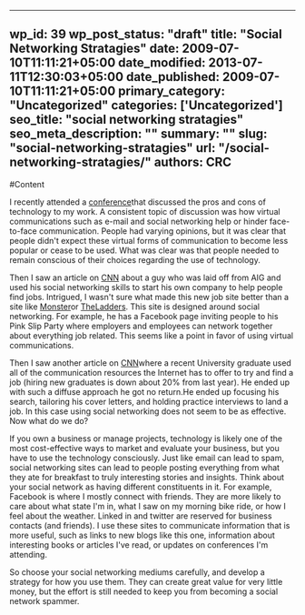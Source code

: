 
---
wp_id: 39
wp_post_status: "draft" 
title: "Social Networking Stratagies"
date: 2009-07-10T11:11:21+05:00
date_modified: 2013-07-11T12:30:03+05:00
date_published: 2009-07-10T11:11:21+05:00
primary_category: "Uncategorized"
categories: ['Uncategorized'] 
seo_title: "social networking stratagies"
seo_meta_description: ""
summary: "" 
slug: "social-networking-stratagies"
url: "/social-networking-stratagies/"
authors: CRC
---

#Content

<!--[if gte mso 9]><xml> <w:latentstyles DefLockedState="false" DefUnhideWhenUsed="true"   DefSemiHidden="true" DefQFormat="false" DefPriority="99"   LatentStyleCount="267"> <w:lsdexception Locked="false" Priority="0" SemiHidden="false"    UnhideWhenUsed="false" QFormat="true" Name="Normal"></w:lsdexception> <w:lsdexception Locked="false" Priority="9" SemiHidden="false"    UnhideWhenUsed="false" QFormat="true" Name="heading 1"></w:lsdexception> <w:lsdexception Locked="false" Priority="9" QFormat="true" Name="heading 2"></w:lsdexception> <w:lsdexception Locked="false" Priority="9" QFormat="true" Name="heading 3"></w:lsdexception> <w:lsdexception Locked="false" Priority="9" QFormat="true" Name="heading 4"></w:lsdexception> <w:lsdexception Locked="false" Priority="9" QFormat="true" Name="heading 5"></w:lsdexception> <w:lsdexception Locked="false" Priority="9" QFormat="true" Name="heading 6"></w:lsdexception> <w:lsdexception Locked="false" Priority="9" QFormat="true" Name="heading 7"></w:lsdexception> <w:lsdexception Locked="false" Priority="9" QFormat="true" Name="heading 8"></w:lsdexception> <w:lsdexception Locked="false" Priority="9" QFormat="true" Name="heading 9"></w:lsdexception> <w:lsdexception Locked="false" Priority="39" Name="toc 1"></w:lsdexception> <w:lsdexception Locked="false" Priority="39" Name="toc 2"></w:lsdexception> <w:lsdexception Locked="false" Priority="39" Name="toc 3"></w:lsdexception> <w:lsdexception Locked="false" Priority="39" Name="toc 4"></w:lsdexception> <w:lsdexception Locked="false" Priority="39" Name="toc 5"></w:lsdexception> <w:lsdexception Locked="false" Priority="39" Name="toc 6"></w:lsdexception> <w:lsdexception Locked="false" Priority="39" Name="toc 7"></w:lsdexception> <w:lsdexception Locked="false" Priority="39" Name="toc 8"></w:lsdexception> <w:lsdexception Locked="false" Priority="39" Name="toc 9"></w:lsdexception> <w:lsdexception Locked="false" Priority="35" QFormat="true" Name="caption"></w:lsdexception> <w:lsdexception Locked="false" Priority="10" SemiHidden="false"    UnhideWhenUsed="false" QFormat="true" Name="Title"></w:lsdexception> <w:lsdexception Locked="false" Priority="1" Name="Default Paragraph Font"></w:lsdexception> <w:lsdexception Locked="false" Priority="0" Name="Body Text"></w:lsdexception> <w:lsdexception Locked="false" Priority="11" SemiHidden="false"    UnhideWhenUsed="false" QFormat="true" Name="Subtitle"></w:lsdexception> <w:lsdexception Locked="false" Priority="22" SemiHidden="false"    UnhideWhenUsed="false" QFormat="true" Name="Strong"></w:lsdexception> <w:lsdexception Locked="false" Priority="20" SemiHidden="false"    UnhideWhenUsed="false" QFormat="true" Name="Emphasis"></w:lsdexception> <w:lsdexception Locked="false" Priority="59" SemiHidden="false"    UnhideWhenUsed="false" Name="Table Grid"></w:lsdexception> <w:lsdexception Locked="false" UnhideWhenUsed="false" Name="Placeholder Text"></w:lsdexception> <w:lsdexception Locked="false" Priority="1" SemiHidden="false"    UnhideWhenUsed="false" QFormat="true" Name="No Spacing"></w:lsdexception> <w:lsdexception Locked="false" Priority="60" SemiHidden="false"    UnhideWhenUsed="false" Name="Light Shading"></w:lsdexception> <w:lsdexception Locked="false" Priority="61" SemiHidden="false"    UnhideWhenUsed="false" Name="Light List"></w:lsdexception> <w:lsdexception Locked="false" Priority="62" SemiHidden="false"    UnhideWhenUsed="false" Name="Light Grid"></w:lsdexception> <w:lsdexception Locked="false" Priority="63" SemiHidden="false"    UnhideWhenUsed="false" Name="Medium Shading 1"></w:lsdexception> <w:lsdexception Locked="false" Priority="64" SemiHidden="false"    UnhideWhenUsed="false" Name="Medium Shading 2"></w:lsdexception> <w:lsdexception Locked="false" Priority="65" SemiHidden="false"    UnhideWhenUsed="false" Name="Medium List 1"></w:lsdexception> <w:lsdexception Locked="false" Priority="66" SemiHidden="false"    UnhideWhenUsed="false" Name="Medium List 2"></w:lsdexception> <w:lsdexception Locked="false" Priority="67" SemiHidden="false"    UnhideWhenUsed="false" Name="Medium Grid 1"></w:lsdexception> <w:lsdexception Locked="false" Priority="68" SemiHidden="false"    UnhideWhenUsed="false" Name="Medium Grid 2"></w:lsdexception> <w:lsdexception Locked="false" Priority="69" SemiHidden="false"    UnhideWhenUsed="false" Name="Medium Grid 3"></w:lsdexception> <w:lsdexception Locked="false" Priority="70" SemiHidden="false"    UnhideWhenUsed="false" Name="Dark List"></w:lsdexception> <w:lsdexception Locked="false" Priority="71" SemiHidden="false"    UnhideWhenUsed="false" Name="Colorful Shading"></w:lsdexception> <w:lsdexception Locked="false" Priority="72" SemiHidden="false"    UnhideWhenUsed="false" Name="Colorful List"></w:lsdexception> <w:lsdexception Locked="false" Priority="73" SemiHidden="false"    UnhideWhenUsed="false" Name="Colorful Grid"></w:lsdexception> <w:lsdexception Locked="false" Priority="60" SemiHidden="false"    UnhideWhenUsed="false" Name="Light Shading Accent 1"></w:lsdexception> <w:lsdexception Locked="false" Priority="61" SemiHidden="false"    UnhideWhenUsed="false" Name="Light List Accent 1"></w:lsdexception> <w:lsdexception Locked="false" Priority="62" SemiHidden="false"    UnhideWhenUsed="false" Name="Light Grid Accent 1"></w:lsdexception> <w:lsdexception Locked="false" Priority="63" SemiHidden="false"    UnhideWhenUsed="false" Name="Medium Shading 1 Accent 1"></w:lsdexception> <w:lsdexception Locked="false" Priority="64" SemiHidden="false"    UnhideWhenUsed="false" Name="Medium Shading 2 Accent 1"></w:lsdexception> <w:lsdexception Locked="false" Priority="65" SemiHidden="false"    UnhideWhenUsed="false" Name="Medium List 1 Accent 1"></w:lsdexception> <w:lsdexception Locked="false" UnhideWhenUsed="false" Name="Revision"></w:lsdexception> <w:lsdexception Locked="false" Priority="34" SemiHidden="false"    UnhideWhenUsed="false" QFormat="true" Name="List Paragraph"></w:lsdexception> <w:lsdexception Locked="false" Priority="29" SemiHidden="false"    UnhideWhenUsed="false" QFormat="true" Name="Quote"></w:lsdexception> <w:lsdexception Locked="false" Priority="30" SemiHidden="false"    UnhideWhenUsed="false" QFormat="true" Name="Intense Quote"></w:lsdexception> <w:lsdexception Locked="false" Priority="66" SemiHidden="false"    UnhideWhenUsed="false" Name="Medium List 2 Accent 1"></w:lsdexception> <w:lsdexception Locked="false" Priority="67" SemiHidden="false"    UnhideWhenUsed="false" Name="Medium Grid 1 Accent 1"></w:lsdexception> <w:lsdexception Locked="false" Priority="68" SemiHidden="false"    UnhideWhenUsed="false" Name="Medium Grid 2 Accent 1"></w:lsdexception> <w:lsdexception Locked="false" Priority="69" SemiHidden="false"    UnhideWhenUsed="false" Name="Medium Grid 3 Accent 1"></w:lsdexception> <w:lsdexception Locked="false" Priority="70" SemiHidden="false"    UnhideWhenUsed="false" Name="Dark List Accent 1"></w:lsdexception> <w:lsdexception Locked="false" Priority="71" SemiHidden="false"    UnhideWhenUsed="false" Name="Colorful Shading Accent 1"></w:lsdexception> <w:lsdexception Locked="false" Priority="72" SemiHidden="false"    UnhideWhenUsed="false" Name="Colorful List Accent 1"></w:lsdexception> <w:lsdexception Locked="false" Priority="73" SemiHidden="false"    UnhideWhenUsed="false" Name="Colorful Grid Accent 1"></w:lsdexception> <w:lsdexception Locked="false" Priority="60" SemiHidden="false"    UnhideWhenUsed="false" Name="Light Shading Accent 2"></w:lsdexception> <w:lsdexception Locked="false" Priority="61" SemiHidden="false"    UnhideWhenUsed="false" Name="Light List Accent 2"></w:lsdexception> <w:lsdexception Locked="false" Priority="62" SemiHidden="false"    UnhideWhenUsed="false" Name="Light Grid Accent 2"></w:lsdexception> <w:lsdexception Locked="false" Priority="63" SemiHidden="false"    UnhideWhenUsed="false" Name="Medium Shading 1 Accent 2"></w:lsdexception> <w:lsdexception Locked="false" Priority="64" SemiHidden="false"    UnhideWhenUsed="false" Name="Medium Shading 2 Accent 2"></w:lsdexception> <w:lsdexception Locked="false" Priority="65" SemiHidden="false"    UnhideWhenUsed="false" Name="Medium List 1 Accent 2"></w:lsdexception> <w:lsdexception Locked="false" Priority="66" SemiHidden="false"    UnhideWhenUsed="false" Name="Medium List 2 Accent 2"></w:lsdexception> <w:lsdexception Locked="false" Priority="67" SemiHidden="false"    UnhideWhenUsed="false" Name="Medium Grid 1 Accent 2"></w:lsdexception> <w:lsdexception Locked="false" Priority="68" SemiHidden="false"    UnhideWhenUsed="false" Name="Medium Grid 2 Accent 2"></w:lsdexception> <w:lsdexception Locked="false" Priority="69" SemiHidden="false"    UnhideWhenUsed="false" Name="Medium Grid 3 Accent 2"></w:lsdexception> <w:lsdexception Locked="false" Priority="70" SemiHidden="false"    UnhideWhenUsed="false" Name="Dark List Accent 2"></w:lsdexception> <w:lsdexception Locked="false" Priority="71" SemiHidden="false"    UnhideWhenUsed="false" Name="Colorful Shading Accent 2"></w:lsdexception> <w:lsdexception Locked="false" Priority="72" SemiHidden="false"    UnhideWhenUsed="false" Name="Colorful List Accent 2"></w:lsdexception> <w:lsdexception Locked="false" Priority="73" SemiHidden="false"    UnhideWhenUsed="false" Name="Colorful Grid Accent 2"></w:lsdexception> <w:lsdexception Locked="false" Priority="60" SemiHidden="false"    UnhideWhenUsed="false" Name="Light Shading Accent 3"></w:lsdexception> <w:lsdexception Locked="false" Priority="61" SemiHidden="false"    UnhideWhenUsed="false" Name="Light List Accent 3"></w:lsdexception> <w:lsdexception Locked="false" Priority="62" SemiHidden="false"    UnhideWhenUsed="false" Name="Light Grid Accent 3"></w:lsdexception> <w:lsdexception Locked="false" Priority="63" SemiHidden="false"    UnhideWhenUsed="false" Name="Medium Shading 1 Accent 3"></w:lsdexception> <w:lsdexception Locked="false" Priority="64" SemiHidden="false"    UnhideWhenUsed="false" Name="Medium Shading 2 Accent 3"></w:lsdexception> <w:lsdexception Locked="false" Priority="65" SemiHidden="false"    UnhideWhenUsed="false" Name="Medium List 1 Accent 3"></w:lsdexception> <w:lsdexception Locked="false" Priority="66" SemiHidden="false"    UnhideWhenUsed="false" Name="Medium List 2 Accent 3"></w:lsdexception> <w:lsdexception Locked="false" Priority="67" SemiHidden="false"    UnhideWhenUsed="false" Name="Medium Grid 1 Accent 3"></w:lsdexception> <w:lsdexception Locked="false" Priority="68" SemiHidden="false"    UnhideWhenUsed="false" Name="Medium Grid 2 Accent 3"></w:lsdexception> <w:lsdexception Locked="false" Priority="69" SemiHidden="false"    UnhideWhenUsed="false" Name="Medium Grid 3 Accent 3"></w:lsdexception> <w:lsdexception Locked="false" Priority="70" SemiHidden="false"    UnhideWhenUsed="false" Name="Dark List Accent 3"></w:lsdexception> <w:lsdexception Locked="false" Priority="71" SemiHidden="false"    UnhideWhenUsed="false" Name="Colorful Shading Accent 3"></w:lsdexception> <w:lsdexception Locked="false" Priority="72" SemiHidden="false"    UnhideWhenUsed="false" Name="Colorful List Accent 3"></w:lsdexception> <w:lsdexception Locked="false" Priority="73" SemiHidden="false"    UnhideWhenUsed="false" Name="Colorful Grid Accent 3"></w:lsdexception> <w:lsdexception Locked="false" Priority="60" SemiHidden="false"    UnhideWhenUsed="false" Name="Light Shading Accent 4"></w:lsdexception> <w:lsdexception Locked="false" Priority="61" SemiHidden="false"    UnhideWhenUsed="false" Name="Light List Accent 4"></w:lsdexception> <w:lsdexception Locked="false" Priority="62" SemiHidden="false"    UnhideWhenUsed="false" Name="Light Grid Accent 4"></w:lsdexception> <w:lsdexception Locked="false" Priority="63" SemiHidden="false"    UnhideWhenUsed="false" Name="Medium Shading 1 Accent 4"></w:lsdexception> <w:lsdexception Locked="false" Priority="64" SemiHidden="false"    UnhideWhenUsed="false" Name="Medium Shading 2 Accent 4"></w:lsdexception> <w:lsdexception Locked="false" Priority="65" SemiHidden="false"    UnhideWhenUsed="false" Name="Medium List 1 Accent 4"></w:lsdexception> <w:lsdexception Locked="false" Priority="66" SemiHidden="false"    UnhideWhenUsed="false" Name="Medium List 2 Accent 4"></w:lsdexception> <w:lsdexception Locked="false" Priority="67" SemiHidden="false"    UnhideWhenUsed="false" Name="Medium Grid 1 Accent 4"></w:lsdexception> <w:lsdexception Locked="false" Priority="68" SemiHidden="false"    UnhideWhenUsed="false" Name="Medium Grid 2 Accent 4"></w:lsdexception> <w:lsdexception Locked="false" Priority="69" SemiHidden="false"    UnhideWhenUsed="false" Name="Medium Grid 3 Accent 4"></w:lsdexception> <w:lsdexception Locked="false" Priority="70" SemiHidden="false"    UnhideWhenUsed="false" Name="Dark List Accent 4"></w:lsdexception> <w:lsdexception Locked="false" Priority="71" SemiHidden="false"    UnhideWhenUsed="false" Name="Colorful Shading Accent 4"></w:lsdexception> <w:lsdexception Locked="false" Priority="72" SemiHidden="false"    UnhideWhenUsed="false" Name="Colorful List Accent 4"></w:lsdexception> <w:lsdexception Locked="false" Priority="73" SemiHidden="false"    UnhideWhenUsed="false" Name="Colorful Grid Accent 4"></w:lsdexception> <w:lsdexception Locked="false" Priority="60" SemiHidden="false"    UnhideWhenUsed="false" Name="Light Shading Accent 5"></w:lsdexception> <w:lsdexception Locked="false" Priority="61" SemiHidden="false"    UnhideWhenUsed="false" Name="Light List Accent 5"></w:lsdexception> <w:lsdexception Locked="false" Priority="62" SemiHidden="false"    UnhideWhenUsed="false" Name="Light Grid Accent 5"></w:lsdexception> <w:lsdexception Locked="false" Priority="63" SemiHidden="false"    UnhideWhenUsed="false" Name="Medium Shading 1 Accent 5"></w:lsdexception> <w:lsdexception Locked="false" Priority="64" SemiHidden="false"    UnhideWhenUsed="false" Name="Medium Shading 2 Accent 5"></w:lsdexception> <w:lsdexception Locked="false" Priority="65" SemiHidden="false"    UnhideWhenUsed="false" Name="Medium List 1 Accent 5"></w:lsdexception> <w:lsdexception Locked="false" Priority="66" SemiHidden="false"    UnhideWhenUsed="false" Name="Medium List 2 Accent 5"></w:lsdexception> <w:lsdexception Locked="false" Priority="67" SemiHidden="false"    UnhideWhenUsed="false" Name="Medium Grid 1 Accent 5"></w:lsdexception> <w:lsdexception Locked="false" Priority="68" SemiHidden="false"    UnhideWhenUsed="false" Name="Medium Grid 2 Accent 5"></w:lsdexception> <w:lsdexception Locked="false" Priority="69" SemiHidden="false"    UnhideWhenUsed="false" Name="Medium Grid 3 Accent 5"></w:lsdexception> <w:lsdexception Locked="false" Priority="70" SemiHidden="false"    UnhideWhenUsed="false" Name="Dark List Accent 5"></w:lsdexception> <w:lsdexception Locked="false" Priority="71" SemiHidden="false"    UnhideWhenUsed="false" Name="Colorful Shading Accent 5"></w:lsdexception> <w:lsdexception Locked="false" Priority="72" SemiHidden="false"    UnhideWhenUsed="false" Name="Colorful List Accent 5"></w:lsdexception> <w:lsdexception Locked="false" Priority="73" SemiHidden="false"    UnhideWhenUsed="false" Name="Colorful Grid Accent 5"></w:lsdexception> <w:lsdexception Locked="false" Priority="60" SemiHidden="false"    UnhideWhenUsed="false" Name="Light Shading Accent 6"></w:lsdexception> <w:lsdexception Locked="false" Priority="61" SemiHidden="false"    UnhideWhenUsed="false" Name="Light List Accent 6"></w:lsdexception> <w:lsdexception Locked="false" Priority="62" SemiHidden="false"    UnhideWhenUsed="false" Name="Light Grid Accent 6"></w:lsdexception> <w:lsdexception Locked="false" Priority="63" SemiHidden="false"    UnhideWhenUsed="false" Name="Medium Shading 1 Accent 6"></w:lsdexception> <w:lsdexception Locked="false" Priority="64" SemiHidden="false"    UnhideWhenUsed="false" Name="Medium Shading 2 Accent 6"></w:lsdexception> <w:lsdexception Locked="false" Priority="65" SemiHidden="false"    UnhideWhenUsed="false" Name="Medium List 1 Accent 6"></w:lsdexception> <w:lsdexception Locked="false" Priority="66" SemiHidden="false"    UnhideWhenUsed="false" Name="Medium List 2 Accent 6"></w:lsdexception> <w:lsdexception Locked="false" Priority="67" SemiHidden="false"    UnhideWhenUsed="false" Name="Medium Grid 1 Accent 6"></w:lsdexception> <w:lsdexception Locked="false" Priority="68" SemiHidden="false"    UnhideWhenUsed="false" Name="Medium Grid 2 Accent 6"></w:lsdexception> <w:lsdexception Locked="false" Priority="69" SemiHidden="false"    UnhideWhenUsed="false" Name="Medium Grid 3 Accent 6"></w:lsdexception> <w:lsdexception Locked="false" Priority="70" SemiHidden="false"    UnhideWhenUsed="false" Name="Dark List Accent 6"></w:lsdexception> <w:lsdexception Locked="false" Priority="71" SemiHidden="false"    UnhideWhenUsed="false" Name="Colorful Shading Accent 6"></w:lsdexception> <w:lsdexception Locked="false" Priority="72" SemiHidden="false"    UnhideWhenUsed="false" Name="Colorful List Accent 6"></w:lsdexception> <w:lsdexception Locked="false" Priority="73" SemiHidden="false"    UnhideWhenUsed="false" Name="Colorful Grid Accent 6"></w:lsdexception> <w:lsdexception Locked="false" Priority="19" SemiHidden="false"    UnhideWhenUsed="false" QFormat="true" Name="Subtle Emphasis"></w:lsdexception> <w:lsdexception Locked="false" Priority="21" SemiHidden="false"    UnhideWhenUsed="false" QFormat="true" Name="Intense Emphasis"></w:lsdexception> <w:lsdexception Locked="false" Priority="31" SemiHidden="false"    UnhideWhenUsed="false" QFormat="true" Name="Subtle Reference"></w:lsdexception> <w:lsdexception Locked="false" Priority="32" SemiHidden="false"    UnhideWhenUsed="false" QFormat="true" Name="Intense Reference"></w:lsdexception> <w:lsdexception Locked="false" Priority="33" SemiHidden="false"    UnhideWhenUsed="false" QFormat="true" Name="Book Title"></w:lsdexception> <w:lsdexception Locked="false" Priority="37" Name="Bibliography"></w:lsdexception> <w:lsdexception Locked="false" Priority="39" QFormat="true" Name="TOC Heading"></w:lsdexception> </w:latentstyles> </xml>< ![endif]--> <!--[if gte mso 10]><br />
<mce:style>< !   /* Style Definitions */  table.MsoNormalTable 	{mso-style-name:"Table Normal"; 	mso-tstyle-rowband-size:0; 	mso-tstyle-colband-size:0; 	mso-style-noshow:yes; 	mso-style-priority:99; 	mso-style-qformat:yes; 	mso-style-parent:""; 	mso-padding-alt:0in 5.4pt 0in 5.4pt; 	mso-para-margin:0in; 	mso-para-margin-bottom:.0001pt; 	mso-pagination:widow-orphan; 	font-size:11.0pt; 	font-family:"Calibri","sans-serif"; 	mso-ascii-font-family:Calibri; 	mso-ascii-theme-font:minor-latin; 	mso-fareast-font-family:"Times New Roman"; 	mso-fareast-theme-font:minor-fareast; 	mso-hansi-font-family:Calibri; 	mso-hansi-theme-font:minor-latin; 	mso-bidi-font-family:"Times New Roman"; 	mso-bidi-theme-font:minor-bidi;} -->

<!--[endif]-->

I recently attended a [conference](http://www.eers.org)that discussed the pros and cons of technology to my work. A consistent topic of discussion was how virtual communications such as e-mail and social networking help or hinder face-to-face communication. People had varying opinions, but it was clear that people didn't expect these virtual forms of communication to become less popular or cease to be used. What was clear was that people needed to remain conscious of their choices regarding the use of technology.

[<img alt="" class=" wp-image-41 alignright" src="http://01ec89a.netsolhost.com/wp-content/uploads/2009/07/twitterfacebook-300x300.jpg" title="twitterfacebook"/>](http://01ec89a.netsolhost.com/wp-content/uploads/2009/07/twitterfacebook.jpg)Then I saw an article on [CNN](http://money.cnn.com/2009/04/21/news/economy/job_seeking/index.htm?postversion=2009042209) about a guy who was laid off from AIG and used his social networking skills to start his own company to help people find jobs. Intrigued, I wasn't sure what made this new job site better than a site like [Monster](http://www.monster.com)or [TheLadders](http://www.theladders.com). This site is designed around social networking. For example, he has a Facebook page inviting people to his Pink Slip Party where employers and employees can network together about everything job related. This seems like a point in favor of using virtual communications.

Then I saw another article on [CNN](http://money.cnn.com/2009/03/06/news/economy/hired_graduate/index.htm)where a recent University graduate used all of the communication resources the Internet has to offer to try and find a job (hiring new graduates is down about 20% from last year). He ended up with such a diffuse approach he got no return.He ended up focusing his search, tailoring his cover letters, and holding practice interviews to land a job. In this case using social networking does not seem to be as effective. Now what do we do?

If you own a business or manage projects, technology is likely one of the most cost-effective ways to market and evaluate your business, but you have to use the technology consciously. Just like email can lead to spam, social networking sites can lead to people posting everything from what they ate for breakfast to truly interesting stories and insights. Think about your social network as having different constituents in it. For example, Facebook is where I mostly connect with friends. They are more likely to care about what state I'm in, what I saw on my morning bike ride, or how I feel about the weather. Linked in and twitter are reserved for business contacts (and friends). I use these sites to communicate information that is more useful, such as links to new blogs like this one, information about interesting books or articles I've read, or updates on conferences I'm attending.

So choose your social networking mediums carefully, and develop a strategy for how you use them. They can create great value for very little money, but the effort is still needed to keep you from becoming a social network spammer.

 

